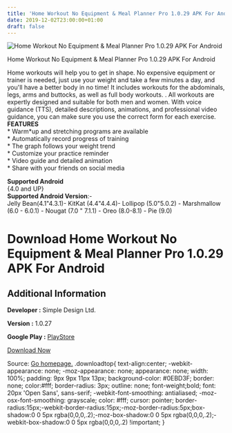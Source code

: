 ```yaml
---
title: 'Home Workout No Equipment & Meal Planner Pro 1.0.29 APK For Android'
date: 2019-12-02T23:00:00+01:00
draft: false
---
```


![Home Workout No Equipment & Meal Planner Pro 1.0.29 APK For Android](https://i0.wp.com/apkhome.net/wp-content/uploads/2019/12/Home-Workout-No-Equipment-Meal-Planner-Pro-1.0.29.png "Home Workout No Equipment & Meal Planner Pro 1.0.29 APK For Android")

  

Home Workout No Equipment & Meal Planner Pro 1.0.29 APK For Android

Home workouts will help you to get in shape. No expensive equipment or trainer is needed, just use your weight and take a few minutes a day, and you'll have a better body in no time! It includes workouts for the abdominals, legs, arms and buttocks, as well as full body workouts. . All workouts are expertly designed and suitable for both men and women. With voice guidance (TTS), detailed descriptions, animations, and professional video guidance, you can make sure you use the correct form for each exercise.  
**FEATURES**  
\* Warm\*up and stretching programs are available  
\* Automatically record progress of training  
\* The graph follows your weight trend  
\* Customize your practice reminder  
\* Video guide and detailed animation  
\* Share with your friends on social media

**Supported Android**  
{4.0 and UP}  
**Supported Android Version**:-  
Jelly Bean(4.1"4.3.1)- KitKat (4.4"4.4.4)- Lollipop (5.0"5.0.2) - Marshmallow (6.0 - 6.0.1) - Nougat (7.0 " 7.1.1) - Oreo (8.0-8.1) - Pie (9.0)

Download Home Workout No Equipment & Meal Planner Pro 1.0.29 APK For Android
============================================================================

Additional Information
----------------------

**Developer :** Simple Design Ltd.

**Version :** 1.0.27

**Google Play :** [PlayStore](https://play.google.com/store/apps/details?id=workout.homeworkouts.workouttrainer)

  

[Download Now](https://store4app.co/post/home-workout-no-equipment-amp-meal-planner-pro-1-0-29-apk-for-android_1575322628)

  
Source: [Go homepage.](https://store4app.co/post/home-workout-no-equipment-amp-meal-planner-pro-1-0-29-apk-for-android_1575322628) .downloadtop{ text-align:center; -webkit-appearance: none; -moz-appearance: none; appearance: none; width: 100%; padding: 9px 9px 11px 13px; background-color: #0EBD3F; border: none; color:#fff; border-radius: 3px; outline: none; font-weight;bold; font: 20px 'Open Sans', sans-serif; -webkit-font-smoothing: antialiased; -moz-osx-font-smoothing: grayscale; color: #fff; cursor: pointer; border-radius:15px;-webkit-border-radius:15px;-moz-border-radius:5px;box-shadow:0 0 5px rgba(0,0,0,.2);-moz-box-shadow:0 0 5px rgba(0,0,0,.2);-webkit-box-shadow:0 0 5px rgba(0,0,0,.2) !important; }